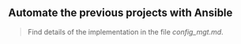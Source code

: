 ## Automate the previous projects with Ansible

> Find details of the implementation in the file *config_mgt.md*.   
 
       
   
  
    
  
 
